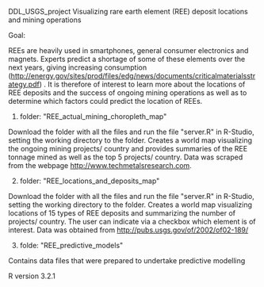 DDL_USGS_project
Visualizing rare earth element (REE) deposit locations and mining operations

Goal:

REEs are heavily used in smartphones, general consumer electronics and magnets. Experts predict a shortage of some of these elements over the next years, giving increasing consumption (http://energy.gov/sites/prod/files/edg/news/documents/criticalmaterialsstrategy.pdf) . 
It is therefore of interest to learn more about the locations of REE deposits and the success of ongoing mining operations as well as to determine which factors could predict the location of REEs.

1) folder: "REE_actual_mining_choropleth_map"

Download the folder with all the files and run the file "server.R" in R-Studio, setting the working directory to the folder. Creates a world map visualizing the ongoing mining projects/ country and provides summaries of the REE tonnage mined as well as the top 5 projects/ country. Data was scraped from the webpage http://www.techmetalsresearch.com.

2) folder: "REE_locations_and_deposits_map"

Download the folder with all the files and run the file "server.R" in R-Studio, setting the working directory to the folder. Creates a world map visualizing locations of 15 types of REE deposits and summarizing the number of projects/ country. The user can indicate via a checkbox which element is of interest. Data was obtained from http://pubs.usgs.gov/of/2002/of02-189/

3) folde: "REE_predictive_models"

Contains data files that were prepared to undertake predictive modelling

R version 3.2.1
